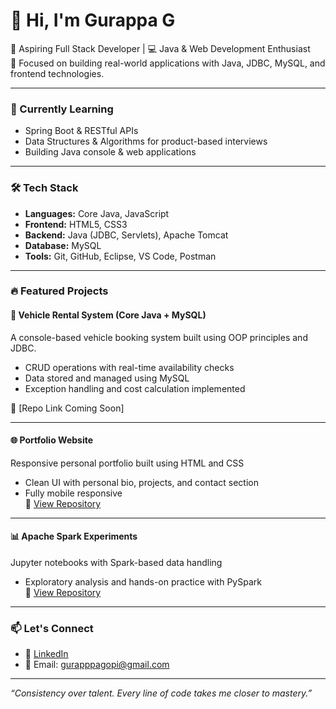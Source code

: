 # 👋 Hi, I'm Gurappa G

🚀 Aspiring Full Stack Developer | 💻 Java & Web Development Enthusiast  
🎯 Focused on building real-world applications with Java, JDBC, MySQL, and frontend technologies.  

---

### 🌱 Currently Learning
- Spring Boot & RESTful APIs  
- Data Structures & Algorithms for product-based interviews  
- Building Java console & web applications

---

### 🛠️ Tech Stack
- **Languages:** Core Java, JavaScript  
- **Frontend:** HTML5, CSS3  
- **Backend:** Java (JDBC, Servlets), Apache Tomcat  
- **Database:** MySQL  
- **Tools:** Git, GitHub, Eclipse, VS Code, Postman  

---

### 🔥 Featured Projects

#### 🚗 Vehicle Rental System (Core Java + MySQL)
A console-based vehicle booking system built using OOP principles and JDBC.  
- CRUD operations with real-time availability checks  
- Data stored and managed using MySQL  
- Exception handling and cost calculation implemented  

📂 [Repo Link Coming Soon]

---

#### 🌐 Portfolio Website  
Responsive personal portfolio built using HTML and CSS  
- Clean UI with personal bio, projects, and contact section  
- Fully mobile responsive  
📂 [View Repository](https://github.com/GurappaG/portfolio-website)

---

#### 📊 Apache Spark Experiments  
Jupyter notebooks with Spark-based data handling  
- Exploratory analysis and hands-on practice with PySpark  
📂 [View Repository](https://github.com/GurappaG/spark)

---

### 📫 Let's Connect
- 💼 [LinkedIn](https://www.linkedin.com/in/gurappa-g-438145229)  
- 📧 Email: gurapppagopi@gmail.com

---

_“Consistency over talent. Every line of code takes me closer to mastery.”_
